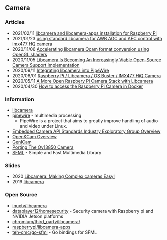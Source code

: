 ## Camera


### Articles
- 2021/02/11 [libcamera and libcamera-apps installation for Raspberry Pi](https://www.raspberrypi.org/documentation/linux/software/libcamera/README.md)
- 2021/01/23 [using standard libcamera for AWB AGC and AEC control with imx477 HQ camera](https://www.arducam.com/forums/topic/using-standard-libcamera-for-awb-agc-and-aec-control-with-imx477-hq-camera/)
- 2020/11/06 [Accelerating libcamera Qcam format conversion using OpenGL shaders](https://www.linaro.org/blog/accelerating-libcamera-qcam-format-conversion-using-opengl-shaders/)
- 2020/11/05 [Libcamera Is Becoming An Increasingly Viable Open-Source Camera Support Implementation](https://www.phoronix.com/scan.php?page=news_item&px=Libcamera-ELC-E-2019)
- 2020/09/11 [Integrating libcamera into PipeWire](https://www.collabora.com/news-and-blog/blog/2020/09/11/integrating-libcamera-into-pipewire/)
- 2020/06/01 [Raspberry Pi / Libcamera / OS Buster / IMX477 HiQ Camera](https://forum.openframeworks.cc/t/raspberry-pi-libcamera-os-buster-imx477-hiq-camera/35803)
- 2020/05/11 [A More Open Raspbery Pi Camera Stack with Libcamera](https://hackaday.com/2020/05/11/a-more-open-raspberry-pi-camera-stack-with-libcamera/)
- 2020/04/30 [How to access the Raspberry Pi Camera in Docker](https://www.losant.com/blog/how-to-access-the-raspberry-pi-camera-in-docker)


### Information
- [libcamera](https://libcamera.org/) 
- [pipewire](https://pipewire.org/) - multimedia processing
    - PipeWire is a project that aims to greatly improve handling of audio and video under Linux.
- [Embedded Camera API Standards Industry Exploratory Group Overview](https://www.khronos.org/embedded-camera)
- [OpenKCam Overview](https://www.khronos.org/openkcam)
- [GenICam](https://www.emva.org/standards-technology/genicam/)
- [Porting The Ov13850 Camera](https://sebastianfricke.me/porting-the-ov13850-camera/)
- [SFML](https://www.sfml-dev.org/) - Simple and Fast Multimedia Library


### Slides
- 2020 [Libcamera: Making Complex cameras Easy!](https://conf.linuxappsummit.org/event/1/contributions/6/attachments/1/2/Libcamera-umang-jain.pdf)
- 2019 [libcamera](https://static.sched.com/hosted_files/osseu19/21/libcamera.pdf)


### Open Source
- [inuxtv/libcamera](https://git.linuxtv.org/libcamera.git/)
- [dataplayer12/homesecurity](https://github.com/dataplayer12/homesecurity) - Security camera with Raspberry pi and NVIDIA Jetson platforms
- [chromium/third_party/libcamera/](https://chromium.googlesource.com/chromiumos/third_party/libcamera/)
- [raspberrypi/libcamera-apps](https://github.com/raspberrypi/libcamera-apps) 
- [teh-cmc/go-sfml](https://github.com/teh-cmc/go-sfml) - Go bindings for SFML

